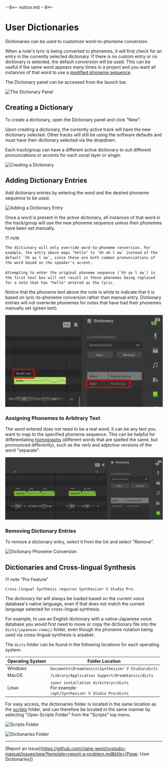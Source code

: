 --8<--
notice.md
--8<--

# User Dictionaries

Dictionaries can be used to customize word-to-phoneme conversion.

When a note's lyric is being converted to phonemes, it will first check for an entry in the currently selected dictionary. If there is no custom entry or no dictionary is selected, the default conversion will be used. This can be useful if the same word appears many times in a project and you want all instances of that word to use a [modified phoneme sequence](../note-properties/editing-phonemes.md#changing-a-notes-phonemes).

The Dictionary panel can be accessed from the launch bar.

![The Dictionary Panel](../img/advanced/dictionary-panel.png)

## Creating a Dictionary

To create a dictionary, open the Dictionary panel and click "New".

Upon creating a dictionary, the currently active track will have the new dictionary selected. Other tracks will still be using the software defaults and must have their dictionary selected via the dropdown.

Each track/group can have a different active dictionary to suit different pronunciations or accents for each vocal layer or singer.

![Creating a Dictionary](../img/advanced/dictionary-new.png)

## Adding Dictionary Entries

Add dictionary entries by entering the word and the desired phoneme sequence to be used.

![Adding a Dictionary Entry](../img/advanced/dictionary-new-entry.png)

Once a word is present in the active dictionary, all instances of that word in the track/group will use the new phoneme sequence unless their phonemes have been set manually.

!!! note

    The dictionary will only override word-to-phoneme conversion. For example, the entry above maps "hello" to `hh eh l ow` instead of the default `hh ax l ow`, since these are both common pronunciations of the word based on the speaker's accent.

    Attempting to enter the original phoneme sequence (`hh ax l ow`) in the first text box will not result in those phonemes being replaced for a note that has "hello" entered as the lyric.

Notice that the phoneme text above the note is white to indicate that it is based on lyric-to-phoneme conversion rather than manual entry. Dictionary entries will not overwrite phonemes for notes that have had their phonemes manually set (green text).

![Dictionary Phoneme Conversion](../img/advanced/dictionary-conversion.png)

### Assigning Phonemes to Arbitrary Text

The word entered does not need to be a real word; it can be any text you want to map to the specified phoneme sequence. This can be helpful for differentiating [homographs](../note-properties/editing-phonemes.md#homographs-different-words-with-identical-spelling) (different words that are spelled the same, but pronounced differently), such as the verb and adjective versions of the word "separate".

![The verb and adjective versions of "separate"](../img/advanced/dictionary-homograph.png)

### Removing Dictionary Entries

To remove a dictionary entry, select it from the list and select "Remove".

![Dictionary Phoneme Conversion](../img/advanced/dictionary-remove.png)

## Dictionaries and Cross-lingual Synthesis

!!! note "Pro Feature"

    Cross-lingual Synthesis requires Synthesizer V Studio Pro.

The dictionary list will always be loaded based on the current voice database's native language, even if that does not match the current language selected for cross-lingual synthesis.

For example, to use an English dictionary with a native-Japanese voice database you would first need to move or copy the dictionary file into the `dicts/japanese-romaji` folder, even though the phoneme notation being used via cross-lingual synthesis is arpabet.

The `dicts` folder can be found in the following locations for each operating system:

|Operating System|Folder Location|
|---|---|
|Windows|`Documents\Dreamtonics\Synthesizer V Studio\dicts`|
|MacOS|`/Library/Application Support/Dreamtonics/dicts`|
|Linux|`<your installation directory>/dicts`<br/>For example:<br/>`/opt/Synthesizer V Studio Pro/dicts`|

For easy access, the dictionaries folder is located in the same location as the [scripts]() folder, and can therefore be located in the same manner by selecting "Open Scripts Folder" from the "Scripts" top menu.

![Scripts Folder](../img/advanced/scripts-open-folder.png)

![Dictionaries Folder](../img/advanced/dicts-folder.png)

---

[Report an Issue](https://github.com/claire-west/svstudio-manual/issues/new?template=report-a-problem.md&title=[Page: User Dictionaries])
